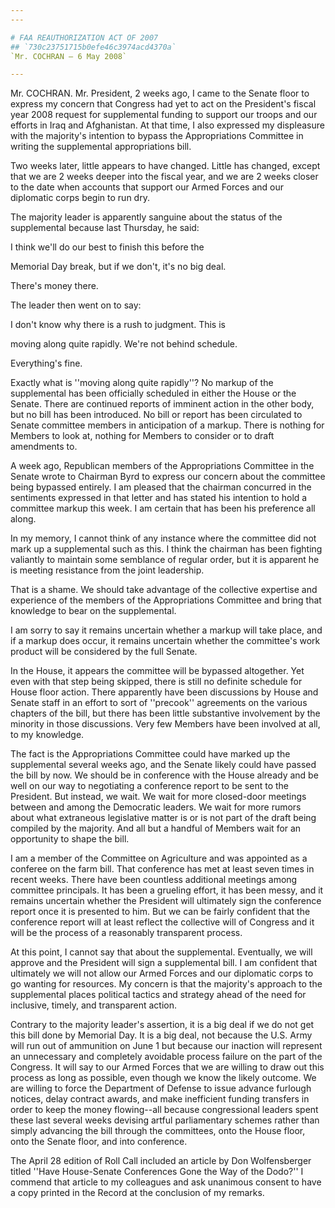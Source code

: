 ```yaml
---
---

# FAA REAUTHORIZATION ACT OF 2007
## `730c23751715b0efe46c3974acd4370a`
`Mr. COCHRAN — 6 May 2008`

---
```



Mr. COCHRAN. Mr. President, 2 weeks ago, I came to the Senate floor 
to express my concern that Congress had yet to act on the President's 
fiscal year 2008 request for supplemental funding to support our troops 
and our efforts in Iraq and Afghanistan. At that time, I also expressed 
my displeasure with the majority's intention to bypass the 
Appropriations Committee in writing the supplemental appropriations 
bill.

Two weeks later, little appears to have changed. Little has changed, 
except that we are 2 weeks deeper into the fiscal year, and we are 2 
weeks closer to the date when accounts that support our Armed Forces 
and our diplomatic corps begin to run dry.

The majority leader is apparently sanguine about the status of the 
supplemental because last Thursday, he said:




 I think we'll do our best to finish this before the 


 Memorial Day break, but if we don't, it's no big deal. 


 There's money there.


The leader then went on to say:




 I don't know why there is a rush to judgment. This is 


 moving along quite rapidly. We're not behind schedule. 


 Everything's fine.


Exactly what is ''moving along quite rapidly''? No markup of the 
supplemental has been officially scheduled in either the House or the 
Senate. There are continued reports of imminent action in the other 
body, but no bill has been introduced. No bill or report has been 
circulated to Senate committee members in anticipation of a markup. 
There is nothing for Members to look at, nothing for Members to 
consider or to draft amendments to.

A week ago, Republican members of the Appropriations Committee in the 
Senate wrote to Chairman Byrd to express our concern about the 
committee being bypassed entirely. I am pleased that the chairman 
concurred in the sentiments expressed in that letter and has stated his 
intention to hold a committee markup this week. I am certain that has 
been his preference all along.

In my memory, I cannot think of any instance where the committee did 
not mark up a supplemental such as this. I think the chairman has been 
fighting valiantly to maintain some semblance of regular order, but it 
is apparent he is meeting resistance from the joint leadership.

That is a shame. We should take advantage of the collective expertise 
and experience of the members of the Appropriations Committee and bring 
that knowledge to bear on the supplemental.

I am sorry to say it remains uncertain whether a markup will take 
place, and if a markup does occur, it remains uncertain whether the 
committee's work product will be considered by the full Senate.

In the House, it appears the committee will be bypassed altogether. 
Yet even with that step being skipped, there is still no definite 
schedule for House floor action. There apparently have been discussions 
by House and Senate staff in an effort to sort of ''precook'' 
agreements on the various chapters of the bill, but there has been 
little substantive involvement by the minority in those discussions. 
Very few Members have been involved at all, to my knowledge.

The fact is the Appropriations Committee could have marked up the 
supplemental several weeks ago, and the Senate likely could have passed 
the bill by now. We should be in conference with the House already and 
be well on our way to negotiating a conference report to be sent to the 
President. But instead, we wait. We wait for more closed-door meetings 
between and among the Democratic leaders. We wait for more rumors about 
what extraneous legislative matter is or is not part of the draft being 
compiled by the majority. And all but a handful of Members wait for an 
opportunity to shape the bill.

I am a member of the Committee on Agriculture and was appointed as a 
conferee on the farm bill. That conference has met at least seven times 
in recent weeks. There have been countless additional meetings among 
committee principals. It has been a grueling effort, it has been messy, 
and it remains uncertain whether the President will ultimately sign the 
conference report once it is presented to him. But we can be fairly 
confident that the conference report will at least reflect the 
collective will of Congress and it will be the process of a reasonably 
transparent process.


At this point, I cannot say that about the supplemental. Eventually, 
we will approve and the President will sign a supplemental bill. I am 
confident that ultimately we will not allow our Armed Forces and our 
diplomatic corps to go wanting for resources. My concern is that the 
majority's approach to the supplemental places political tactics and 
strategy ahead of the need for inclusive, timely, and transparent 
action.

Contrary to the majority leader's assertion, it is a big deal if we 
do not get this bill done by Memorial Day. It is a big deal, not 
because the U.S. Army will run out of ammunition on June 1 but because 
our inaction will represent an unnecessary and completely avoidable 
process failure on the part of the Congress. It will say to our Armed 
Forces that we are willing to draw out this process as long as 
possible, even though we know the likely outcome. We are willing to 
force the Department of Defense to issue advance furlough notices, 
delay contract awards, and make inefficient funding transfers in order 
to keep the money flowing--all because congressional leaders spent 
these last several weeks devising artful parliamentary schemes rather 
than simply advancing the bill through the committees, onto the House 
floor, onto the Senate floor, and into conference.

The April 28 edition of Roll Call included an article by Don 
Wolfensberger titled ''Have House-Senate Conferences Gone the Way of 
the Dodo?'' I commend that article to my colleagues and ask unanimous 
consent to have a copy printed in the Record at the conclusion of my 
remarks.